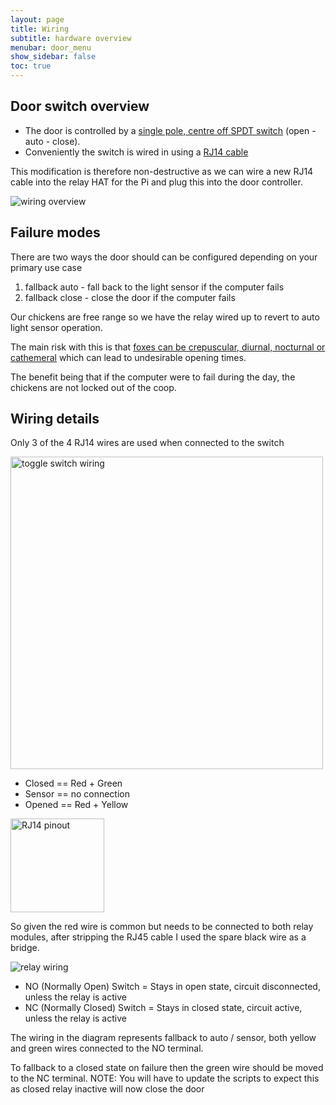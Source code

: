 ```yaml
---
layout: page
title: Wiring
subtitle: hardware overview
menubar: door_menu
show_sidebar: false
toc: true
---
```


## Door switch overview

* The door is controlled by a [single pole, centre off SPDT switch](https://www.jaycar.com.au/spdt-centre-off-miniature-toggle-switch-solder-tag/p/ST0336) (open - auto - close).
* Conveniently the switch is wired in using a [RJ14 cable](https://en.wikipedia.org/wiki/Registered_jack#Pinout)

This modification is therefore non-destructive as we can wire a new RJ14 cable into the relay HAT for the Pi and plug this into the door controller.

![wiring overview](/stakach.github.io/img/door-wiring-overview.png)

## Failure modes

There are two ways the door should can be configured depending on your primary use case

1. fallback auto - fall back to the light sensor if the computer fails
1. fallback close - close the door if the computer fails

Our chickens are free range so we have the relay wired up to revert to auto light sensor operation.

The main risk with this is that [foxes can be crepuscular, diurnal, nocturnal or cathemeral](https://www.squirrelsatthefeeder.com/are-red-foxes-nocturnal-or-diurnal/) which can lead to undesirable opening times.

The benefit being that if the computer were to fail during the day, the chickens are not locked out of the coop.

## Wiring details

Only 3 of the 4 RJ14 wires are used when connected to the switch

<img src="/stakach.github.io/img/toggle-switch.png" width="500em" alt="toggle switch wiring">

* Closed == Red + Green
* Sensor == no connection
* Opened == Red + Yellow

<img src="/stakach.github.io/img/rj14-pinout.png" width="150em" alt="RJ14 pinout">

So given the red wire is common but needs to be connected to both relay modules, after stripping the RJ45 cable I used the spare black wire as a bridge.

![relay wiring](/stakach.github.io/img/relay-wiring.png)

* NO (Normally Open) Switch = Stays in open state, circuit disconnected, unless the relay is active
* NC (Normally Closed) Switch = Stays in closed state, circuit active, unless the relay is active

The wiring in the diagram represents fallback to auto / sensor, both yellow and green wires connected to the NO terminal.

To fallback to a closed state on failure then the green wire should be moved to the NC terminal.
NOTE: You will have to update the scripts to expect this as closed relay inactive will now close the door
